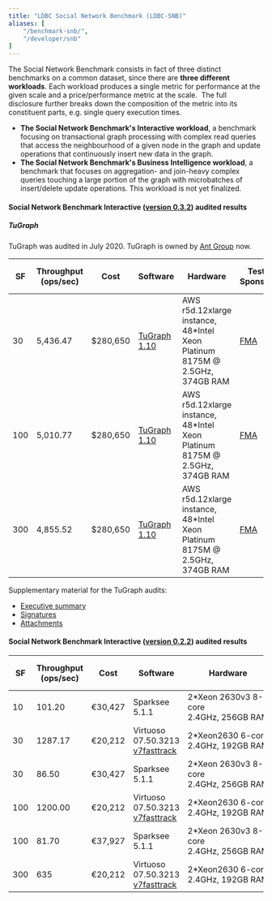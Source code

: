```yaml
---
title: "LDBC Social Network Benchmark (LDBC-SNB)"
aliases: [
    "/benchmark-snb/",
    "/developer/snb"
]
---
```


The Social Network Benchmark consists in fact of three distinct
benchmarks on a common dataset, since there
are **three different workloads**.
Each workload produces a single metric for performance at the given
scale and a price/performance metric at the scale.  The full
disclosure further breaks down the composition of the metric into its
constituent parts, e.g. single query execution
times.

- **The Social Network Benchmark\'s Interactive workload**, a
    benchmark focusing on transactional graph processing with complex
    read queries that access the neighbourhood of a given node in the
    graph and update operations that continuously insert new data in the
    graph.
- **The Social Network Benchmark\'s Business Intelligence workload**,
    a benchmark that focuses on aggregation- and join-heavy complex
    queries touching a large portion of the graph with microbatches of
    insert/delete update operations. This workload is not yet
    finalized.

#### Social Network Benchmark Interactive ([version 0.3.2](https://arxiv.org/pdf/2001.02299.pdf)) audited results

##### TuGraph

TuGraph was audited in July 2020. TuGraph is owned by [Ant
Group](https://www.antgroup.com/en) now.


| **SF** | **Throughput (ops/sec)** | **Cost** | **Software** | **Hardware** | **Test Sponsor** | **Date** | **Full Disclosure Report** |
|--------|--------------------------|----------|--------------|--------------|------------------|----------|---------------------------|
|30 |	5,436.47 |	$280,650 |	[TuGraph 1.10](https://fma-ai.cn/) |	AWS r5d.12xlarge instance, 48\*Intel Xeon Platinum 8175M @ 2.5GHz, 374GB RAM | [FMA](https://fma-ai.cn/) |	2020/07/26 |	 [Full Disclosure Report](LDBC_SNB_I_20200726_SF30-100-300_tugraph.pdf) 
|100 |	5,010.77 |	$280,650 |	[TuGraph 1.10](https://fma-ai.cn/) |	AWS r5d.12xlarge instance, 48\*Intel Xeon Platinum 8175M @ 2.5GHz, 374GB RAM | [FMA](https://fma-ai.cn/) |	2020/07/26 |	 [Full Disclosure Report](LDBC_SNB_I_20200726_SF30-100-300_tugraph.pdf) 
|300 |	4,855.52 |	$280,650 |	[TuGraph 1.10](https://fma-ai.cn/) |	AWS r5d.12xlarge instance, 48\*Intel Xeon Platinum 8175M @ 2.5GHz, 374GB RAM | [FMA](https://fma-ai.cn/) |	2020/07/26 |	 [Full Disclosure Report](LDBC_SNB_I_20200726_SF30-100-300_tugraph.pdf) 

Supplementary material for the TuGraph audits:

-  [Executive summary](LDBC_SNB_I_20200726_SF30-100-300_tugraph-executive_summary.pdf)
-  [Signatures](LDBC_SNB_I_20200726_SF30-100-300_tugraph-signatures.pdf)
-  [Attachments](https://drive.google.com/file/d/198UrkL7_vduOm5MTneVniiYBG8U2a8x9/view?usp=sharing)


#### Social Network Benchmark Interactive ([version 0.2.2](https://github.com/ldbc/ldbc_snb_docs/blob/8d325657069b444dd79fe21c770ecc9d88cc2c53/LDBC_SNB_v0.2.2.pdf)) audited results 

| **SF** | **Throughput (ops/sec)** | **Cost** | **Software** | **Hardware** | **Test Sponsor** | **Date** | **Full Disclosure Report** |
|--------|--------------------------|----------|--------------|--------------|------------------|----------|---------------------------|
| 10 | 101.20 | €30,427 | Sparksee 5.1.1 | 2\*Xeon 2630v3 8-core 2.4GHz, 256GB RAM |[Sparsity Technologies SA](http://www.sparsity-technologies.com) |2015/04/27 | [Full Disclosure Report](LDBC_SNB_I_20150427_SF10_sparksee.pdf)
| 30 | 1287.17 | €20,212 | Virtuoso 07.50.3213 [v7fasttrack](https://github.com/v7fasttrack/virtuoso-opensource) | 2*Xeon2630 6-core 2.4GHz, 192GB RAM | [OpenLink Software](http://www.openlinksw.com) | 2015/04/27 | [Full Disclosure Report](LDBC_SNB_I_20150427_SF30_virtuoso.pdf)
| 30 | 86.50 | €30,427 | Sparksee 5.1.1 | 2\*Xeon 2630v3 8-core 2.4GHz, 256GB RAM |[Sparsity Technologies SA](http://www.sparsity-technologies.com) |2015/04/27 | [Full Disclosure Report](LDBC_SNB_I_20150427_SF30_sparksee.pdf)
| 100 | 1200.00 | €20,212 | Virtuoso 07.50.3213 [v7fasttrack](https://github.com/v7fasttrack/virtuoso-opensource) | 2*Xeon2630 6-core 2.4GHz, 192GB RAM | [OpenLink Software](http://www.openlinksw.com) | 2015/04/27 | [Full Disclosure Report](LDBC_SNB_I_20150427_SF100_virtuoso.pdf)
| 100 | 81.70 | €37,927 | Sparksee 5.1.1 | 2\*Xeon 2630v3 8-core 2.4GHz, 256GB RAM |[Sparsity Technologies SA](http://www.sparsity-technologies.com) |2015/04/27 | [Full Disclosure Report](LDBC_SNB_I_20150427_SF100_sparksee.pdf)
| 300 | 635 | €20,212 | Virtuoso 07.50.3213 [v7fasttrack](https://github.com/v7fasttrack/virtuoso-opensource) | 2*Xeon2630 6-core 2.4GHz, 192GB RAM | [OpenLink Software](http://www.openlinksw.com) | 2015/04/27 | [Full Disclosure Report](LDBC_SNB_I_20150427_SF300_virtuoso.pdf)

